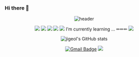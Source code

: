 ### Hi there 👋

<div align='center'> 

![header](https://capsule-render.vercel.app/api?type=cylinder&color=auto&text=Jigeol&nbsp;GitHub!&animation=twinkling&fontSize=40)




<img src="https://img.shields.io/badge/Vue.js-4FC08D?style=flat-square&logo=Vue-dot-js&logoColor=white"/>

<img src="https://img.shields.io/badge/JavaScript-F7DF1E?style=flat-square&logo=JavaScript&logoColor=white"/>

<img src="https://img.shields.io/badge/React-61DAFB?style=flat-square&logo=React&logoColor=white"/>
<img src="https://img.shields.io/badge/Next.js-000000?style=flat-square&logo=Next-dot-js&logoColor=white"/>
<img src="https://img.shields.io/badge/Django-092E20?style=flat-square&logo=Django&logoColor=white"/>
<span>I’m currently learning ... ✏✏✏ </span>
<img src="https://img.shields.io/badge/Spring%20Boot-6DB33F?style=flat-square&logo=Spring&logoColor=white"/>



![jigeol's GitHub stats](https://github-readme-stats.vercel.app/api?username=jiyaaany&show_icons=true)

[![Gmail Badge](https://img.shields.io/badge/Gmail-d14836?style=flat-square&logo=Gmail&logoColor=white&link=mailto:jiyaaany@gmail.com)](mailto:jiyaaany@gmail.com)
<a href="https://velog.io/@jiyaaany"><img src="https://img.shields.io/badge/velog-1DBF73?style=flat-square&logo=Vimeo&logoColor=white"/></a>

</div>

<!--
**jiyaaany/jiyaaany** is a ✨ _special_ ✨ repository because its `README.md` (this file) appears on your GitHub profile.

Here are some ideas to get you started:

- 🔭 I’m currently working on ...
- 🌱 I’m currently learning ...
- 👯 I’m looking to collaborate on ...
- 🤔 I’m looking for help with ...
- 💬 Ask me about ...
- 📫 How to reach me: ...
- 😄 Pronouns: ...
- ⚡ Fun fact: ...
-->
